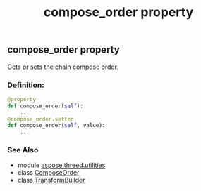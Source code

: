 ﻿---
title: compose_order property
second_title: Aspose.3D for Python via .NET API References
description: 
type: docs
weight: 150
url: /python-net/aspose.threed.utilities/transformbuilder/compose_order/
is_root: false
---

## compose_order property


Gets or sets the chain compose order.
### Definition:
```python
@property
def compose_order(self):
    ...
@compose_order.setter
def compose_order(self, value):
    ...
```

### See Also
* module [aspose.threed.utilities](../../)
* class [ComposeOrder](/3d/python-net/aspose.threed.utilities/composeorder)
* class [TransformBuilder](/3d/python-net/aspose.threed.utilities/transformbuilder)

